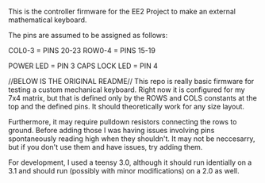 This is the controller firmware for the EE2 Project to make an external mathematical keyboard.

The pins are assumed to be assigned as follows:

COL0-3 = PINS 20-23
ROW0-4 = PINS 15-19

POWER LED = PIN 3
CAPS LOCK LED = PIN 4



//BELOW IS THE ORIGINAL README//
This repo is really basic firmware for testing a custom mechanical keyboard. Right now it is configured for my 7x4 matrix, but that is defined only by the ROWS and COLS constants at the top and the defined pins. It should theoretically work for any size layout.

Furthermore, it may require pulldown resistors connecting the rows to ground. Before adding those I was having issues involving pins spontaneously reading high when they shouldn't. It may not be neccesarry, but if you don't use them and have issues, try adding them.

For development, I used a teensy 3.0, although it should run identially on a 3.1 and should run (possibly with minor modifications) on a 2.0 as well.

